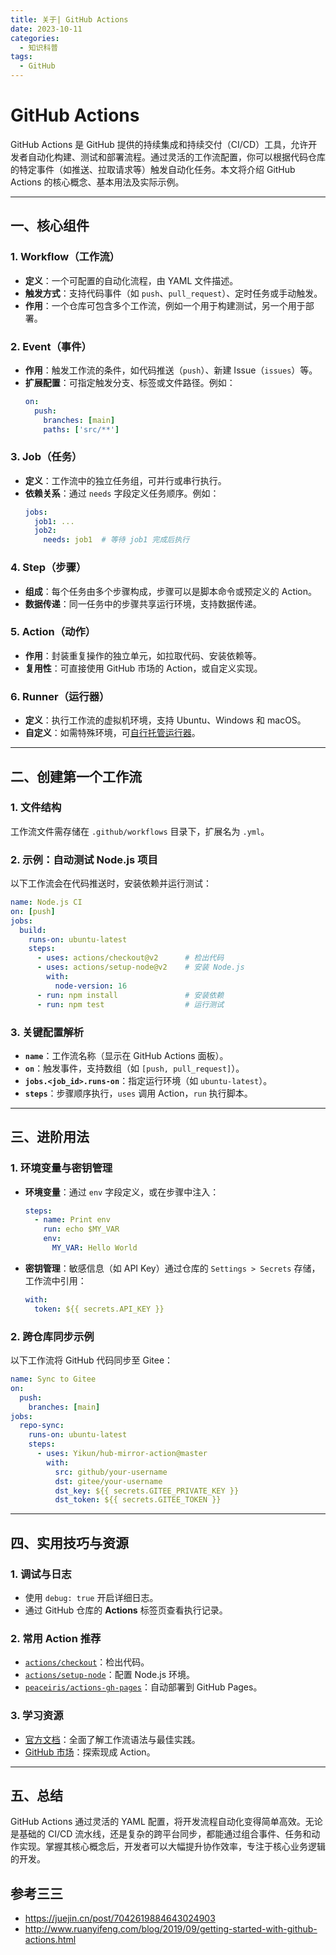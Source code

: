 ```yaml
---
title: 关于| GitHub Actions
date: 2023-10-11
categories:
  - 知识科普
tags:
  - GitHub
---
```


# GitHub Actions 

GitHub Actions 是 GitHub 提供的持续集成和持续交付（CI/CD）工具，允许开发者自动化构建、测试和部署流程。通过灵活的工作流配置，你可以根据代码仓库的特定事件（如推送、拉取请求等）触发自动化任务。本文将介绍 GitHub Actions 的核心概念、基本用法及实际示例。

---

## 一、核心组件

### 1. Workflow（工作流）
- **定义**：一个可配置的自动化流程，由 YAML 文件描述。  
- **触发方式**：支持代码事件（如 `push`、`pull_request`）、定时任务或手动触发。  
- **作用**：一个仓库可包含多个工作流，例如一个用于构建测试，另一个用于部署。

### 2. Event（事件）
- **作用**：触发工作流的条件，如代码推送（`push`）、新建 Issue（`issues`）等。  
- **扩展配置**：可指定触发分支、标签或文件路径。例如：  
  ```yaml
  on:
    push:
      branches: [main]
      paths: ['src/**']
  ```

### 3. Job（任务）
- **定义**：工作流中的独立任务组，可并行或串行执行。  
- **依赖关系**：通过 `needs` 字段定义任务顺序。例如：  
  ```yaml
  jobs:
    job1: ...
    job2:
      needs: job1  # 等待 job1 完成后执行
  ```

### 4. Step（步骤）
- **组成**：每个任务由多个步骤构成，步骤可以是脚本命令或预定义的 Action。  
- **数据传递**：同一任务中的步骤共享运行环境，支持数据传递。

### 5. Action（动作）
- **作用**：封装重复操作的独立单元，如拉取代码、安装依赖等。  
- **复用性**：可直接使用 GitHub 市场的 Action，或自定义实现。

### 6. Runner（运行器）
- **定义**：执行工作流的虚拟机环境，支持 Ubuntu、Windows 和 macOS。  
- **自定义**：如需特殊环境，可[自行托管运行器](https://docs.github.com/actions/hosting-your-own-runners)。

---

## 二、创建第一个工作流

### 1. 文件结构
工作流文件需存储在 `.github/workflows` 目录下，扩展名为 `.yml`。  

### 2. 示例：自动测试 Node.js 项目
以下工作流会在代码推送时，安装依赖并运行测试：  
```yaml
name: Node.js CI
on: [push]
jobs:
  build:
    runs-on: ubuntu-latest
    steps:
      - uses: actions/checkout@v2      # 检出代码
      - uses: actions/setup-node@v2    # 安装 Node.js
        with:
          node-version: 16
      - run: npm install               # 安装依赖
      - run: npm test                  # 运行测试
```

### 3. 关键配置解析
- **`name`**：工作流名称（显示在 GitHub Actions 面板）。  
- **`on`**：触发事件，支持数组（如 `[push, pull_request]`）。  
- **`jobs.<job_id>.runs-on`**：指定运行环境（如 `ubuntu-latest`）。  
- **`steps`**：步骤顺序执行，`uses` 调用 Action，`run` 执行脚本。

---

## 三、进阶用法

### 1. 环境变量与密钥管理
- **环境变量**：通过 `env` 字段定义，或在步骤中注入：  
  ```yaml
  steps:
    - name: Print env
      run: echo $MY_VAR
      env:
        MY_VAR: Hello World
  ```
- **密钥管理**：敏感信息（如 API Key）通过仓库的 `Settings > Secrets` 存储，工作流中引用：  
  ```yaml
  with:
    token: ${{ secrets.API_KEY }}
  ```

### 2. 跨仓库同步示例
以下工作流将 GitHub 代码同步至 Gitee：  
```yaml
name: Sync to Gitee
on:
  push:
    branches: [main]
jobs:
  repo-sync:
    runs-on: ubuntu-latest
    steps:
      - uses: Yikun/hub-mirror-action@master
        with:
          src: github/your-username
          dst: gitee/your-username
          dst_key: ${{ secrets.GITEE_PRIVATE_KEY }}
          dst_token: ${{ secrets.GITEE_TOKEN }}
```

---

## 四、实用技巧与资源

### 1. 调试与日志
- 使用 `debug: true` 开启详细日志。  
- 通过 GitHub 仓库的 **Actions** 标签页查看执行记录。

### 2. 常用 Action 推荐
- [`actions/checkout`](https://github.com/actions/checkout)：检出代码。  
- [`actions/setup-node`](https://github.com/actions/setup-node)：配置 Node.js 环境。  
- [`peaceiris/actions-gh-pages`](https://github.com/peaceiris/actions-gh-pages)：自动部署到 GitHub Pages。

### 3. 学习资源
- [官方文档](https://docs.github.com/actions)：全面了解工作流语法与最佳实践。  
- [GitHub 市场](https://github.com/marketplace?type=actions)：探索现成 Action。  

---

## 五、总结

GitHub Actions 通过灵活的 YAML 配置，将开发流程自动化变得简单高效。无论是基础的 CI/CD 流水线，还是复杂的跨平台同步，都能通过组合事件、任务和动作实现。掌握其核心概念后，开发者可以大幅提升协作效率，专注于核心业务逻辑的开发。

## 参考三三

- https://juejin.cn/post/7042619884643024903
- http://www.ruanyifeng.com/blog/2019/09/getting-started-with-github-actions.html
